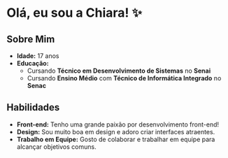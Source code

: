 # Olá, eu sou a Chiara! ✨

## Sobre Mim
- **Idade:** 17 anos
- **Educação:**
  - Cursando **Técnico em Desenvolvimento de Sistemas** no **Senai**
  - Cursando **Ensino Médio** com **Técnico de Informática Integrado** no **Senac**

## Habilidades
- **Front-end:** Tenho uma grande paixão por desenvolvimento front-end!
- **Design:** Sou muito boa em design e adoro criar interfaces atraentes.
- **Trabalho em Equipe:** Gosto de colaborar e trabalhar em equipe para alcançar objetivos comuns.




<!--
**HeyKi24/HeyKi24** is a ✨ _special_ ✨ repository because its `README.md` (this file) appears on your GitHub profile.

Here are some ideas to get you started:

- 🔭 I’m currently working on ...
- 🌱 I’m currently learning ...
- 👯 I’m looking to collaborate on ...
- 🤔 I’m looking for help with ...
- 💬 Ask me about ...
- 📫 How to reach me: ...
- 😄 Pronouns: ...
- ⚡ Fun fact: ...
-->
